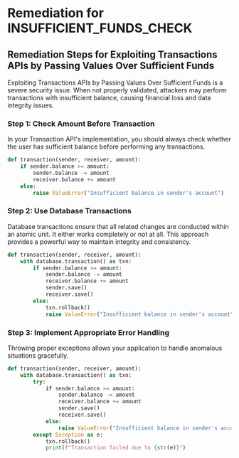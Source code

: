 # Remediation for INSUFFICIENT_FUNDS_CHECK

## Remediation Steps for Exploiting Transactions APIs by Passing Values Over Sufficient Funds
Exploiting Transactions APIs by Passing Values Over Sufficient Funds is a severe security issue. When not properly validated, attackers may perform transactions with insufficient balance, causing financial loss and data integrity issues.

### Step 1: Check Amount Before Transaction
In your Transaction API's implementation, you should always check whether the user has sufficient balance before performing any transactions.
```Python
def transaction(sender, receiver, amount):
    if sender.balance >= amount:
        sender.balance -= amount
        receiver.balance += amount
    else:
        raise ValueError("Insufficient balance in sender's account")
```

### Step 2: Use Database Transactions
Database transactions ensure that all related changes are conducted within an atomic unit. It either works completely or not at all. This approach provides a powerful way to maintain integrity and consistency.

```Python
def transaction(sender, receiver, amount):
    with database.transaction() as txn:
        if sender.balance >= amount:
            sender.balance -= amount
            receiver.balance += amount
            sender.save()
            receiver.save()
        else:
            txn.rollback()
            raise ValueError("Insufficient balance in sender's account")
```
### Step 3: Implement Appropriate Error Handling
Throwing proper exceptions allows your application to handle anomalous situations gracefully. 

```Python
def transaction(sender, receiver, amount):
    with database.transaction() as txn:
        try:
            if sender.balance >= amount:
                sender.balance -= amount
                receiver.balance += amount
                sender.save()
                receiver.save()
            else:
                raise ValueError("Insufficient balance in sender's account")
        except Exception as e:
            txn.rollback()
            print(f"Transaction failed due to {str(e)}")
```
